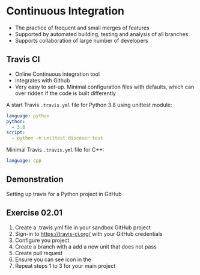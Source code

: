 # Continuous Integration
- The practice of frequent and small merges of features
- Supported by automated building, testing and analysis of all branches
- Supports collaboration of large number of developers 

## Travis CI
- Online Continuous integration tool
- Integrates with Github
- Very easy to set-up. Minimal configuration files with defaults, which can over ridden if the code is built differently

A start Travis `.travis.yml` file for Python 3.8 using unittest module:
```yaml
language: python
python:
  - 3.8
script:
  - python -m unittest discover test
```

Minimal Travis `.travis.yml` file for C++:
```yaml
language: cpp
```

## Demonstration
Setting up travis for a Python project in GitHub

## Exercise 02.01
1. Create a .travis.yml file in your sandbox GitHub project
2. Sign-in to https://travis-ci.org/ with your GitHub credentials
3. Configure you project
4. Create a branch with a add a new unit that does not pass
5. Create pull request
6. Ensure you can see icon in the
7. Repeat steps 1 to 3 for your main project




